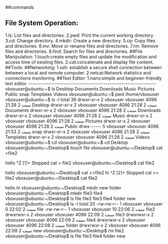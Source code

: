 ##commands 
  ## File System Operation:
   1.ls: List files and directories.
   2.pwd: Print the current working directory.
   3.cd: Change directory.
   4.mkdir: Create a new directory.
   5.cp: Copy files and directories.
   6.mv: Move or rename files and directories.
   7.rm: Remove files and directories.
   8.find: Search for files and directories.
  ##File Manipulation:
   1.touch:create empty files and update the modification and access time of existing files.
   2.cat:concatenate and display file content.
##Tools:
 ##Networking:
  1.ssh: establish a secure shell connection between between a local and remote computer.
  2.netcat:Network statistics and connections monitoring.
 ##Text Editor:
  1.nano:simple and beginner-friendly text editor.
           ---------------------------------------------------------------
vboxuser@ubuntu:~$ ls
Desktop  Documents  Downloads  Music  Pictures  Public  snap  Templates  Videos
vboxuser@ubuntu:~$ pwd
/home/vboxuser
vboxuser@ubuntu:~$ ls -l
total 36
drwxr-xr-x 2 vboxuser vboxuser 4096 سبت  2 21:28 Desktop
drwxr-xr-x 2 vboxuser vboxuser 4096 سبت  2 21:28 Documents
drwxr-xr-x 2 vboxuser vboxuser 4096 سبت  2 21:28 Downloads
drwxr-xr-x 2 vboxuser vboxuser 4096 سبت  2 21:28 Music
drwxr-xr-x 2 vboxuser vboxuser 4096 سبت  2 21:28 Pictures
drwxr-xr-x 2 vboxuser vboxuser 4096 سبت  2 21:28 Public
drwx------ 5 vboxuser vboxuser 4096 سبت  2 21:53 snap
drwxr-xr-x 2 vboxuser vboxuser 4096 سبت  2 21:28 Templates
drwxr-xr-x 2 vboxuser vboxuser 4096 سبت  2 21:28 Videos
vboxuser@ubuntu:~$ cd
vboxuser@ubuntu:~$ cd Desktop
vboxuser@ubuntu:~/Desktop$ touch file
vboxuser@ubuntu:~/Desktop$ cat >file2

hello
^Z
[1]+  Stopped                 cat > file2
vboxuser@ubuntu:~/Desktop$ cat file2 

hello
vboxuser@ubuntu:~/Desktop$ cat >>file2
hi
^Z
[2]+  Stopped                 cat >> file2
vboxuser@ubuntu:~/Desktop$ cat file2

hello
hi
vboxuser@ubuntu:~/Desktop$ mkdir new folder
vboxuser@ubuntu:~/Desktop$ mkdir file3 file4
vboxuser@ubuntu:~/Desktop$ ls
file  file2  file3  file4  folder  new
vboxuser@ubuntu:~/Desktop$ ls -l
total 20
-rw-rw-r-- 1 vboxuser vboxuser    0 سبت  2 22:02 file
-rw-rw-r-- 1 vboxuser vboxuser   10 سبت  2 22:06 file2
drwxrwxr-x 2 vboxuser vboxuser 4096 سبت  2 22:09 file3
drwxrwxr-x 2 vboxuser vboxuser 4096 سبت  2 22:09 file4
drwxrwxr-x 2 vboxuser vboxuser 4096 سبت  2 22:08 folder
drwxrwxr-x 2 vboxuser vboxuser 4096 سبت  2 22:08 new
vboxuser@ubuntu:~/Desktop$ rm file2
vboxuser@ubuntu:~/Desktop$ ls
file  file3  file4  folder  new


